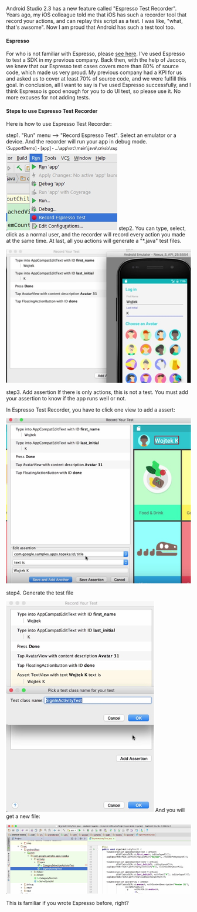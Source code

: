 Android Studio 2.3 has a new feature called "Espresso Test Recorder". Years ago, my iOS colleague told me that iOS has such a recorder tool that record your actions, and can replay this script as a test. I was like, "what, that's awsome". Now I am proud that Android has such a test tool too. 

#### Espresso
For who is not familiar with Espresso, please [see here](https://developer.android.com/training/testing/ui-testing/espresso-testing.html). I've used Espresso to test a SDK in my previous company. Back then, with the help of Jacoco, we knew that our Espresso test cases covers more than 80% of source code, which made us very proud. My previous company had a KPI for us and asked us to cover at least 70% of source code, and we were fulfill this goal. In conclusion, all I want to say is I've used Espresso successfully, and I think Espresso is good enough for you to do UI test, so please use it. No more excuses for not adding tests.

#### Steps to use Espresso Test Recorder
Here is how to use Espresso Test Recorder:

step1.  "Run" menu --> "Record Espresso Test". Select an emulator or a device. And the recorder will run your app in debug mode.
![](./_image/2017-03-15-21-47-19.jpg)
step2. You can type, select, click as a normal user, and the recorder will record every action you made at the same time. At last, all you actions will generate a "*.java" test files.

![](./_image/2017-03-15-21-54-35.jpg)


step3. Add assertion
If there is only actions, this is not a test. You must add your assertion to know if the app runs well or not.

In Espresso Test Recorder, you have to click one view to add a assert:

![](./_image/2017-03-15-21-53-09.jpg)


step4. Generate the test file

![](./_image/2017-03-15-21-53-49.jpg)
And you will get a new file:

![](./_image/2017-03-15-21-55-14.jpg)

This is familiar if you wrote Espresso before, right?


